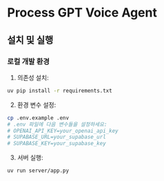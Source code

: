 # Process GPT Voice Agent

## 설치 및 실행

### 로컬 개발 환경

1. 의존성 설치:
```bash
uv pip install -r requirements.txt
```

2. 환경 변수 설정:
```bash
cp .env.example .env
# .env 파일에 다음 변수들을 설정하세요:
# OPENAI_API_KEY=your_openai_api_key
# SUPABASE_URL=your_supabase_url
# SUPABASE_KEY=your_supabase_key
```

3. 서버 실행:
```bash
uv run server/app.py
```
